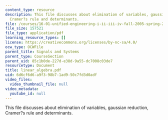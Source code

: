 ```yaml
---
content_type: resource
description: This file discusses about elimination of variables, gaussian reduction,
  Cramer?s rule and determinants.
file: /courses/16-01-unified-engineering-i-ii-iii-iv-fall-2005-spring-2006/6d6cf6d6a9f398b71ad950c7fd3d0adf_linear_algebra.pdf
file_size: 157521
file_type: application/pdf
learning_resource_types: []
license: https://creativecommons.org/licenses/by-nc-sa/4.0/
ocw_type: OCWFile
parent_title: Signals and Systems
parent_type: CourseSection
parent_uid: 85c1b0de-227d-e38d-9a55-dc7008c03de7
resourcetype: Document
title: linear_algebra.pdf
uid: 6d6cf6d6-a9f3-98b7-1ad9-50c7fd3d0adf
video_files:
  video_thumbnail_file: null
video_metadata:
  youtube_id: null
---
```

This file discusses about elimination of variables, gaussian reduction, Cramer?s rule and determinants.